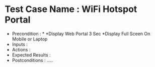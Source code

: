 # Test Case Name : WiFi Hotspot Portal
* Precondition :  *
         *Display Web Portal 3 Sec
         *Display Full Sceen On Mobile or Laptop
* Inputs :
* Actions :
* Expected Results :
* Postconditions :
.....
